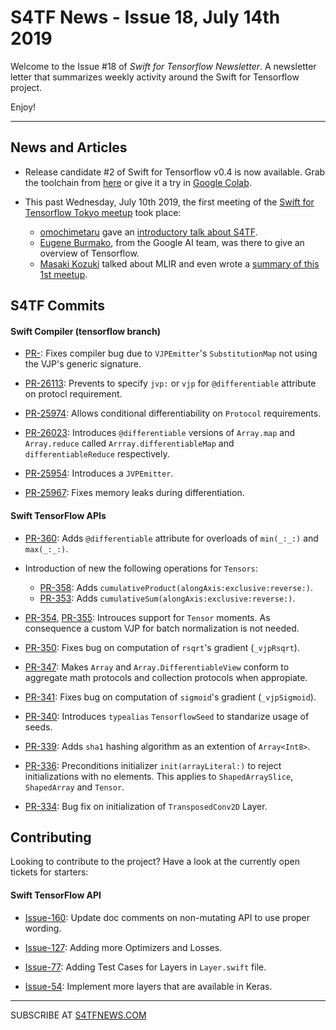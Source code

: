 S4TF News - Issue 18, July 14th 2019
===================
                
Welcome to the Issue #18 of *Swift for Tensorflow Newsletter*. A newsletter letter that summarizes weekly activity around the Swift for Tensorflow project.

Enjoy!

---

## News and Articles

* Release candidate #2 of Swift for Tensorflow v0.4 is now available. Grab the toolchain from [here](https://github.com/tensorflow/swift/blob/master/Installation.md#releases) or give it a try in [Google Colab](https://github.com/tensorflow/swift#tutorials-).

* This past Wednesday, July 10th 2019, the first meeting of the [Swift for Tensorflow Tokyo meetup](https://connpass.com/event/138112/) took place:
    *  [omochimetaru](https://twitter.com/omochimetaru) gave an [introductory talk about S4TF](https://speakerdeck.com/omochi/swift-for-tensorflow-is-a-completely-new-paradigm-for-machine-learning).
    * [Eugene Burmako](https://twitter.com/eugene_burmako), from the Google AI team, was there to give an overview of Tensorflow.
    *  [Masaki Kozuki](https://twitter.com/crcrpar) talked about MLIR and even wrote a [summary of this 1st meetup](https://medium.com/@crcrpar/swift-for-tensorflow-meetup-in-tokyo-66a27904d9d1).

## S4TF Commits

#### Swift Compiler (tensorflow branch)

* [PR-](https://github.com/apple/swift/pull/26133/files): Fixes compiler bug due to `VJPEmitter`'s `SubstitutionMap` not using the VJP's generic signature.

* [PR-26113](https://github.com/apple/swift/pull/26113): Prevents to specify `jvp:` or `vjp` for `@differentiable` attribute on protocl requirement.

* [PR-25974](https://github.com/apple/swift/pull/25974): Allows conditional differentiability on `Protocol` requirements.

* [PR-26023](https://github.com/apple/swift/pull/26023): Introduces `@differentiable` versions of `Array.map` and `Array.reduce` called `Arrray.differentiableMap` and `differentiableReduce` respectively.

* [PR-25954](https://github.com/apple/swift/pull/25954): Introduces a `JVPEmitter`.

* [PR-25967](https://github.com/apple/swift/pull/25967): Fixes memory leaks during differentiation.

#### Swift TensorFlow APIs

* [PR-360](https://github.com/tensorflow/swift-apis/pull/360): Adds `@differentiable` attribute for overloads of `min(_:_:)` and `max(_:_:)`.

* Introduction of new the following operations for `Tensors`:
    * [PR-358](https://github.com/tensorflow/swift-apis/pull/358): Adds `cumulativeProduct(alongAxis:exclusive:reverse:)`. 
    * [PR-353](https://github.com/tensorflow/swift-apis/pull/353): Adds `cumulativeSum(alongAxis:exclusive:reverse:)`.

* [PR-354](https://github.com/tensorflow/swift-apis/pull/354), [PR-355](https://github.com/tensorflow/swift-apis/pull/355): Introuces support for `Tensor` moments. As consequence a custom VJP for batch normalization is not needed.

* [PR-350](https://github.com/tensorflow/swift-apis/pull/350): Fixes bug on computation of `rsqrt`'s gradient (`_vjpRsqrt`).

* [PR-347](https://github.com/tensorflow/swift-apis/pull/347): Makes `Array` and `Array.DifferentiableView` conform to aggregate math protocols and collection protocols when appropiate. 

* [PR-341](https://github.com/tensorflow/swift-apis/pull/341): Fixes bug on computation of `sigmoid`'s gradient (`_vjpSigmoid`). 

* [PR-340](https://github.com/tensorflow/swift-apis/pull/340): Introduces `typealias` `TensorflowSeed` to standarize usage of seeds.

* [PR-339](https://github.com/tensorflow/swift-apis/pull/339): Adds `sha1` hashing algorithm as an extention of `Array<Int8>`.

* [PR-336](https://github.com/tensorflow/swift-apis/pull/336): Preconditions initializer `init(arrayLiteral:)` to reject initializations with no elements. This applies to `ShapedArraySlice`, `ShapedArray` and `Tensor`.

* [PR-334](https://github.com/tensorflow/swift-apis/pull/334): Bug fix on initialization of `TransposedConv2D` Layer.


## Contributing

Looking to contribute to the project? Have a look at the currently open tickets for starters:

#### Swift TensorFlow API

* [Issue-160](https://github.com/tensorflow/swift-apis/issues/160): Update doc comments on non-mutating API to use proper wording.

* [Issue-127](https://github.com/tensorflow/swift-apis/issues/127): Adding more Optimizers and Losses.

* [Issue-77](https://github.com/tensorflow/swift-apis/issues/77):  Adding Test Cases for Layers in `Layer.swift` file.

* [Issue-54](https://github.com/tensorflow/swift-apis/issues/54): Implement more layers that are available in Keras.

---

SUBSCRIBE AT [S4TFNEWS.COM](https://www.s4tfnews.com/)

